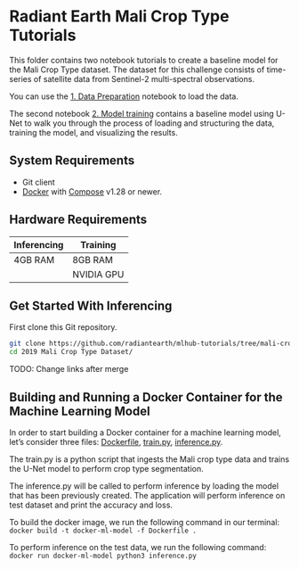 # Radiant Earth Mali Crop Type Tutorials

This folder contains two notebook tutorials to create a baseline model for the Mali Crop Type dataset. The dataset for this challenge consists of time-series of satellite data from Sentinel-2 multi-spectral observations.

You can use the [1. Data Preparation](https://github.com/radiantearth/mlhub-tutorials/blob/mali-crop-type/notebooks/2019%20Mali%20Crop%20Type%20Dataset/1.%20Data%20Preparation.ipynb) notebook to load the data. 

The second notebook [2. Model training](https://github.com/radiantearth/mlhub-tutorials/blob/mali-crop-type/notebooks/2019%20Mali%20Crop%20Type%20Dataset/2.%20Model%20Training.ipynb) contains a baseline model using U-Net to walk you through the process of loading and structuring the data, training the model, and visualizing the results.


## System Requirements

* Git client
* [Docker](https://www.docker.com/) with
    [Compose](https://docs.docker.com/compose/) v1.28 or newer.

## Hardware Requirements

|Inferencing|Training|
|-----------|--------|
|  4GB RAM  | 8GB RAM|
|           | NVIDIA GPU |

## Get Started With Inferencing

First clone this Git repository.
```bash
git clone https://github.com/radiantearth/mlhub-tutorials/tree/mali-crop-type/notebooks/2019%20Mali%20Crop%20Type%20Dataset
cd 2019 Mali Crop Type Dataset/
```
TODO: Change links after merge

## Building and Running a Docker Container for the Machine Learning Model
In order to start building a Docker container for a machine learning model, let’s consider three files: [Dockerfile](https://github.com/radiantearth/mlhub-tutorials/blob/mali-crop-type/notebooks/2019%20Mali%20Crop%20Type%20Dataset/Dockerfile), [train.py](https://github.com/radiantearth/mlhub-tutorials/blob/mali-crop-type/notebooks/2019%20Mali%20Crop%20Type%20Dataset/train.py), [inference.py](https://github.com/radiantearth/mlhub-tutorials/blob/mali-crop-type/notebooks/2019%20Mali%20Crop%20Type%20Dataset/inference.py).

The train.py is a python script that ingests the Mali crop type data and trains the U-Net model to perform crop type segmentation.


The inference.py will be called to perform inference by loading the model that has been previously created. The application will perform inference on test dataset and print the accuracy and loss.


To build the docker image, we run the following command in our terminal:
`docker build -t docker-ml-model -f Dockerfile .`


To perform inference on the test data, we run the following command:
`docker run docker-ml-model python3 inference.py`
